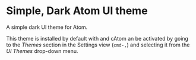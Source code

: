 # Simple, Dark Atom UI theme

A simple dark UI theme for Atom.

This theme is installed by default with and cAtom an be activated by going to
the _Themes_ section in the Settings view (`cmd-,`) and selecting it from the
_UI Themes_ drop-down menu.
